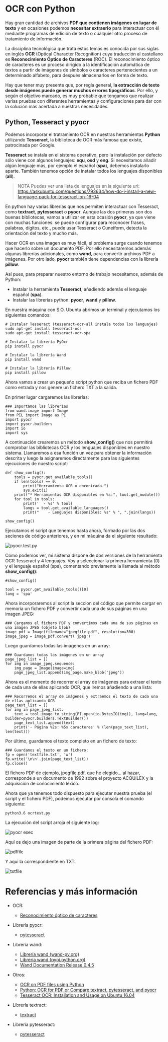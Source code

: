 # OCR con Python


Hay gran cantidad de archivos **PDF que contienen imágenes en lugar de texto** y en ocasiones podemos **necesitar extraerlo** para interactuar con él mediante programas de edición de texto o cualquier otro proceso de tratamiento de información.

La disciplina tecnológica que trata estos temas es conocida por sus siglas en inglés **OCR** (Optical Character Recognition) cuya traducción al castellano es **Reconocimiento Óptico de Caracteres** (ROC). El reconocimiento óptico de caracteres es un proceso dirigido a la identificación automática de textos a partir de imágenes de símbolos o caracteres pertenecientes a un determinado alfabeto, para después almacenarlos en forma de texto.

Hay que tener muy presente que, por regla general, **la extracción de texto desde imágenes puede generar muchos errores tipográficos**. Por ello, y según el objetivo marcado, es muy probable que tengamos que realizar varias pruebas con diferentes herramientas y configuraciones para dar con la solución más acertada a nuestras necesidades.

## Python, Tesseract y pyocr

Podemos incorporar el tratramiento OCR en nuestras herramientas **Python** utilizando **Tesseract**, la biblioteca de OCR más famosa que existe, patrocinada por Google.

**Tesseract** se instala en el sistema operativo, pero la instalación por defecto sólo viene con algunos lenguajes: **equ**, **osd** y **eng**. Si necesitamos añadir algún lenguaje más, por ejemplo el español (**spa**), debemos instalarlo aparte. También tenemos opción de instalar todos los lenguajes disponibles (**all**).

> NOTA Puedes ver una lista de lenguajes en la siguiente url: https://askubuntu.com/questions/793634/how-do-i-install-a-new-language-pack-for-tesseract-on-16-04

En python hay varias librerías que nos permiten interactuar con Tesseract, como **textract**, **pytesseract** o **pyocr**. Aunque las dos primeras son dos buenas bibliotecas, vamos a utilizar en esta ocasión **pyocr**, ya que viene con muchas funciones: se puede configurar para reconocer frases, palabras, dígitos, etc., puede usar Tesseract o Cuneiform, detecta la orientación del texto y mucho más.

Hacer OCR en una imagen es muy fácil, el problema surge cuando tenemos que hacerlo sobre un documento PDF. Por ello necesitaremos además algunas librerías adicionales, como **wand**, para convertir archivos PDF a imágenes. Por otro lado, **pyocr** también tiene dependencias con la librería **pillow**. 

Así pues, para preparar nuestro entorno de trabajo necesitamos, además de Python:
- Instalar la herramienta **Tesseract**, añadiendo además el lenguaje español (**spa**).
- Instalar las librerías python: **pyocr**, **wand** y **pillow**.

En nuestra máquina con S.O. Ubuntu abrimos un terminal y ejecutamos los siguientes comandos:

```
# Instalar Tesseract (tesseract-ocr-all instala todos los lenguajes)
sudo apt-get install tesseract-ocr 
sudo apt-get install tesseract-ocr-spa

# Instalar la librería PyOcr
pip install pyocr

# Instalar la librería Wand
pip install wand

# Instalar la librería Pillow
pip install pillow

```

Ahora vamos a crear un pequeño script python que reciba un fichero PDF como entrada y nos genere un fichero TXT a la salida.

En primer lugar cargaremos las librerías:
```
### Importamos las librerías
from wand.image import Image
from PIL import Image as PI
import pyocr
import pyocr.builders
import io
import sys
```

A continuación crearemos un método **show\_config()** que nos permitirá comprobar las bibliotecas OCR y los lenguajes disponibles en nuestro sistema. Llamaremos a esa función un vez para obtener la información descrita y luego la asignaremos directamente para las siguientes ejecuciones de nuestro script:

```
def show_config():
    tools = pyocr.get_available_tools()
    if len(tools) == 0:
        print("Herramienta OCR o encontrada.")
        sys.exit(1)
    print("* Herramientas OCR disponibles en %s:", tool.get_module())
    for tool in tools:
        print('  - %s' % tool)
        langs = tool.get_available_languages()
        print("    - Lenguajes disponibles: %s" % ", ".join(langs))

show_config()
```

Ejecutamos el script que tenemos hasta ahora, formado por las dos seciones de código anteriores, y en mi máquina da el siguiente resultado:

![pyocr.test.py](./images/pyocrtest.png)

Como podemos ver, mi sistema dispone de dos versiones de la herramienta OCR Tesseract y 4 lenguajes. Voy a seleccionar la primera herramienta (0) y el lenguaje español (spa), comentando previamente la llamada al método **show\_config()**:
```
#show_config()

tool = pyocr.get_available_tools()[0]
lang = 'spa'
```

Ahora incorporaremos al script la seccion del código que permite cargar en memoria un fichero PDF y convertir cada una de sus páginas en una imagen JPEG:
```
### Cargamos el fichero PDF y convertimos cada una de sus páginas en una imagen JPEG (objeto blob)
image_pdf = Image(filename="jpegfile.pdf", resolution=300)
image_jpeg = image_pdf.convert('jpeg')
```

Luego guardamos todas las imágenes en un array:
```
### Guardamos todas las imágenes en un array
page_jpeg_list = []
for img in image_jpeg.sequence:
    img_page = Image(image=img)
    page_jpeg_list.append(img_page.make_blob('jpeg'))
```

Ahora es el momento de recorrer el array de imágenes para extraer el texto de cada una de ellas aplicando OCR, que iremos añadiendo a una lista:
```
### Recorremos el array de imágenes y extraemos el texto de cada una de ellas aplicando OCR
page_text_list = []
for img in page_jpeg_list: 
    text = tool.image_to_string(PI.open(io.BytesIO(img)), lang=lang, builder=pyocr.builders.TextBuilder())
    page_text_list.append(text)
    print('- Página %2s: %5s caracteres' % (len(page_text_list), len(text)))
```

Por último, guardamos el texto completo en un fichero de texto:

```
### Guardamos el texto en un fichero:    
fp = open('textfile.txt', 'w')
fp.write('\n\n'.join(page_text_list))
fp.close()
```

El fichero PDF de ejemplo, jpegfile.pdf, que he elegido... al hazar, corresponde a un documento de 1992 sobre el proyecto ACQUILEX y la adquisición de conocimiento léxico.

Ahora que ya tenemos todo dispuesto para ejecutar nuestra prueba (el script y el fichero PDF), podemos ejecutar por consola el comando siguiente:

```
python3.6 ocrtest.py
```

La ejecución del script arroja el siguiente log:

![pyocr exec](./images/pyocrexec.png)


Aquí os dejo una imagen de parte de la primera página del fichero PDF:

![pdffile](./images/pdffile.png)

Y aquí la correspondiente en TXT:

![txtfile](./images/txtfile.png)

# Referencias y más información

- OCR:
    - [Reconocimiento óptico de caracteres](https://es.wikipedia.org/wiki/Reconocimiento_%C3%B3ptico_de_caracteres)

- Librería pyocr:
    - [pytesseract](https://pypi.python.org/pypi/pyocr)

- Librería wand:
    - [Librería wand (wand-py.org)](http://docs.wand-py.org/en/0.4.4/)
    - [Librería wand (pypi.python.org)](https://pypi.python.org/pypi/Wand)
    - [Wand Documentation Release 0.4.5](https://media.readthedocs.org/pdf/wand/latest/wand.pdf)

- Otros:
    - [OCR on PDF files using Python](https://pythontips.com/2016/02/25/ocr-on-pdf-files-using-python/)
    - [Python: OCR for PDF or Compare textract, pytesseract, and pyocr](https://medium.com/@winston.smith.spb/python-ocr-for-pdf-or-compare-textract-pytesseract-and-pyocr-acb19122f38c)
    - [Tesseract OCR: Installation and Usage on Ubuntu 16.04](https://www.howtoforge.com/tutorial/tesseract-ocr-installation-and-usage-on-ubuntu-16-04/)

- Librería textract:
    - [textract](https://textract.readthedocs.io/en/stable/)

- Librería pytesseract:
    - [pytesseract](https://pypi.python.org/pypi/pytesseract)

